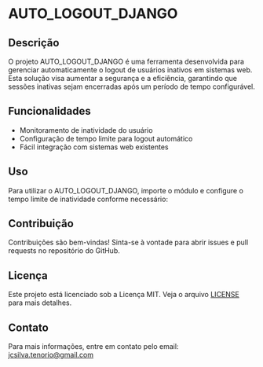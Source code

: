 # AUTO_LOGOUT_DJANGO

## Descrição
O projeto AUTO_LOGOUT_DJANGO é uma ferramenta desenvolvida para gerenciar automaticamente o logout de usuários inativos em sistemas web. Esta solução visa aumentar a segurança e a eficiência, garantindo que sessões inativas sejam encerradas após um período de tempo configurável.

## Funcionalidades
- Monitoramento de inatividade do usuário
- Configuração de tempo limite para logout automático
- Fácil integração com sistemas web existentes



## Uso
Para utilizar o AUTO_LOGOUT_DJANGO, importe o módulo e configure o tempo limite de inatividade conforme necessário:




## Contribuição
Contribuições são bem-vindas! Sinta-se à vontade para abrir issues e pull requests no repositório do GitHub.

## Licença
Este projeto está licenciado sob a Licença MIT. Veja o arquivo [LICENSE](LICENSE) para mais detalhes.

## Contato
Para mais informações, entre em contato pelo email: jcsilva.tenorio@gmail.com
